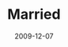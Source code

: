 ---
layout: music 
title: "Married"
series: "Typecast"
date: 2009-12-07 
description: "Chuck Mingo shares some principles that will establish healthy marriages."
audio: "http://s3.amazonaws.com/crossroadsaudiomessages/Typecast4.mp3"
audio-duration: "29:32"
---